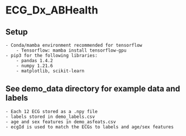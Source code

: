 # ECG_Dx_ABHealth
## Setup
    - Conda/mamba environment recommended for tensorflow
        - Tensorflow: mamba install tensorflow-gpu
    - pip3 for the following libraries:
        - pandas 1.4.2
        - numpy 1.21.6
        - matplotlib, scikit-learn
## See demo_data directory for example data and labels
    - Each 12 ECG stored as a .npy file
    - labels stored in demo_labels.csv
    - age and sex features in demo_asfeats.csv
    - ecgId is used to match the ECGs to labels and age/sex features

